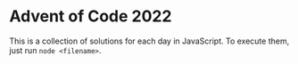 # Advent of Code 2022

This is a collection of solutions for each day in JavaScript. To execute them, just run `node <filename>`.
